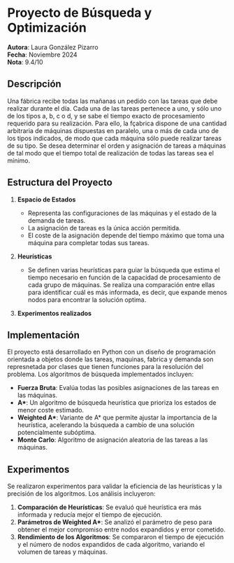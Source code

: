 # Proyecto de Búsqueda y Optimización

**Autora**: Laura González Pizarro  
**Fecha**: Noviembre 2024  
**Nota**: 9.4/10

## Descripción
Una fábrica recibe todas las mañanas un pedido con las tareas que debe realizar durante el día. Cada una de las tareas pertenece a uno, y sólo uno de
los tipos a, b, c o d, y se sabe el tiempo exacto de procesamiento requerido para su realización. Para ello, la fçabrica dispone de una cantidad arbitraria
de máquinas dispuestas en paralelo, una o más de cada uno de los tipos indicados, de modo que cada máquina sólo puede realizar tareas de su tipo.
Se desea determinar el orden y asignación de tareas a máquinas de tal modo que el tiempo total de realización de todas las tareas sea el mínimo.

## Estructura del Proyecto

1. **Espacio de Estados**
   - Representa las configuraciones de las máquinas y el estado de la demanda de tareas.
   - La asignación de tareas es la única acción permitida.
   - El coste de la asignación depende del tiempo máximo que toma una máquina para completar todas sus tareas.

2. **Heurísticas**
   - Se definen varias heurísticas para guiar la búsqueda que estima el tiempo necesario en función de la capacidad de procesamiento de cada grupo de máquinas. Se realiza una comparación entre ellas para identificar cuál es más informada, es decir, que expande menos nodos para encontrar la solución optima.

3. **Experimentos realizados**

## Implementación

El proyecto está desarrollado en Python con un diseño de programación orientada a objetos donde las tareas, maquinas, fabrica y demanda son represnetada por clases que tienen funciones para la resolución del problema. Los algoritmos de búsqueda implementados incluyen:

- **Fuerza Bruta**: Evalúa todas las posibles asignaciones de las tareas en las máquinas.
- **A\***: Un algoritmo de búsqueda heurística que prioriza los estados de menor coste estimado.
- **Weighted A\***: Variante de A* que permite ajustar la importancia de la heurística, acelerando la búsqueda a cambio de una solución potencialmente subóptima.
- **Monte Carlo**: Algoritmo de asignación aleatoria de las tareas a las máquinas.

## Experimentos
Se realizaron experimentos para validar la eficiencia de las heurísticas y la precisión de los algoritmos. Los análisis incluyeron:

1. **Comparación de Heurísticas**: Se evaluó qué heurística era más informada y reducía mejor el tiempo de ejecución.
2. **Parámetros de Weighted A\***: Se analizó el parámetro de peso para obtener el mejor compromiso entre nodos expandidos y error cometido.
3. **Rendimiento de los Algoritmos**: Se compararon el tiempo de ejecución y el número de nodos expandidos de cada algoritmo, variando el volumen de tareas y máquinas.


